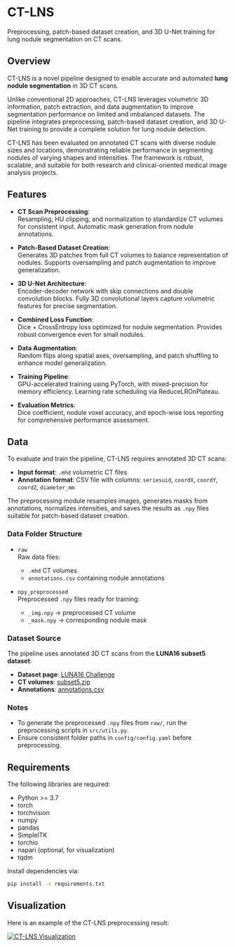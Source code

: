 # CT-LNS
Preprocessing, patch-based dataset creation, and 3D U-Net training for lung nodule segmentation on CT scans.

## Overview

CT-LNS is a novel pipeline designed to enable accurate and automated **lung nodule segmentation** in 3D CT scans.  

Unlike conventional 2D approaches, CT-LNS leverages volumetric 3D information, patch extraction, and data augmentation to improve segmentation performance on limited and imbalanced datasets. The pipeline integrates preprocessing, patch-based dataset creation, and 3D U-Net training to provide a complete solution for lung nodule detection.

CT-LNS has been evaluated on annotated CT scans with diverse nodule sizes and locations, demonstrating reliable performance in segmenting nodules of varying shapes and intensities. The framework is robust, scalable, and suitable for both research and clinical-oriented medical image analysis projects.

## Features

- **CT Scan Preprocessing**:  
  Resampling, HU clipping, and normalization to standardize CT volumes for consistent input. Automatic mask generation from nodule annotations.

- **Patch-Based Dataset Creation**:  
  Generates 3D patches from full CT volumes to balance representation of nodules. Supports oversampling and patch augmentation to improve generalization.

- **3D U-Net Architecture**:  
  Encoder-decoder network with skip connections and double convolution blocks. Fully 3D convolutional layers capture volumetric features for precise segmentation.

- **Combined Loss Function**:  
  Dice + CrossEntropy loss optimized for nodule segmentation. Provides robust convergence even for small nodules.

- **Data Augmentation**:  
  Random flips along spatial axes, oversampling, and patch shuffling to enhance model generalization.

- **Training Pipeline**:  
  GPU-accelerated training using PyTorch, with mixed-precision for memory efficiency. Learning rate scheduling via ReduceLROnPlateau.

- **Evaluation Metrics**:  
  Dice coefficient, nodule voxel accuracy, and epoch-wise loss reporting for comprehensive performance assessment.

## Data

To evaluate and train the pipeline, CT-LNS requires annotated 3D CT scans:

- **Input format**: `.mhd` volumetric CT files  
- **Annotation format**: CSV file with columns: `seriesuid`, `coordX`, `coordY`, `coordZ`, `diameter_mm`

The preprocessing module resamples images, generates masks from annotations, normalizes intensities, and saves the results as `.npy` files suitable for patch-based dataset creation.

### Data Folder Structure

- `raw`  
  Raw data files:  
  - `.mhd` CT volumes  
  - `annotations.csv` containing nodule annotations

- `npy_preprocessed`  
  Preprocessed `.npy` files ready for training:  
  - `_img.npy` → preprocessed CT volume  
  - `_mask.npy` → corresponding nodule mask

### Dataset Source

The pipeline uses annotated 3D CT scans from the **LUNA16 subset5 dataset**:

- **Dataset page**: [LUNA16 Challenge](https://luna16.grand-challenge.org)  
- **CT volumes**: [subset5.zip](https://zenodo.org/records/3723295/files/subset5.zip?download=1)  
- **Annotations**: [annotations.csv](https://zenodo.org/records/3723295/files/annotations.csv?download=1)

### Notes

- To generate the preprocessed `.npy` files from `raw/`, run the preprocessing scripts in `src/utils.py`.  
- Ensure consistent folder paths in `config/config.yaml` before preprocessing.

## Requirements

The following libraries are required:

- Python >= 3.7  
- torch  
- torchvision  
- numpy  
- pandas  
- SimpleITK  
- torchio  
- napari (optional, for visualization)  
- tqdm  

Install dependencies via:

```bash
pip install -r requirements.txt
```

## Visualization

Here is an example of the CT-LNS preprocessing result:

[![CT-LNS Visualization](CT-LNS/visualization_result.jpeg)](CT-LNS/visualization_result.jpeg)


